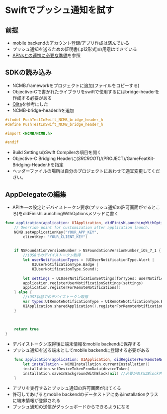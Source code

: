# Swiftでプッシュ通知を試す

## 前提

- mobile backendのアカウント登録/アプリ作成は済んでいる
- プッシュ通知を送るための証明書(.p12形式)の用意はできている
 - [APNsとの連携に必要な準備](http://mb.cloud.nifty.com/doc/tutorial/push_setup_ios.html)を参照

## SDKの読み込み

- NCMB.frameworkをプロジェクトに追加(ファイルをコピーする)
- Objective-Cで書かれたライブラリをswiftで使用するにはbridge-headerを作成する必要がある
- [Qiita](http://qiita.com/skatata/items/1facd024d239b9545031)を参考にした
- NCMB-bridge-header.hを追加

```objective-c
#ifndef PushTestInSwift_NCMB_bridge_header_h
#define PushTestInSwift_NCMB_bridge_header_h

#import <NCMB/NCMB.h>

#endif
```

- Build SettingsのSwift Compilerの項目を開く
- Objective-C Bridging Headerに$(SRCROOT)/$(PROJECT)/GameFeatKit-Bridging-Header.hを指定
 - ヘッダーファイルの場所は自分のプロジェクトにあわせて適宜変更してください。


## AppDelegateの編集

- APIキーの設定とデバイストークン要求(プッシュ通知の許可画面がでるところ)をdidFinishLaunchingWithOptionsメソッドに書く

```swift
func application(application: UIApplication, didFinishLaunchingWithOptions launchOptions: [NSObject: AnyObject]?) -> Bool {
    // Override point for customization after application launch.
    NCMB.setApplicationKey("YOUR_APP_KEY",
        clientKey: "YOUR_CLIENT_KEY")
    
    
    if NSFoundationVersionNumber > NSFoundationVersionNumber_iOS_7_1 {
        //iOS8でのデバイストークン取得
        let userNotificationTypes = (UIUserNotificationType.Alert |
            UIUserNotificationType.Badge |
            UIUserNotificationType.Sound);
        
        let settings = UIUserNotificationSettings(forTypes: userNotificationTypes, categories: nil)
        application.registerUserNotificationSettings(settings)
        application.registerForRemoteNotifications()
    } else {
        //iOS7以前でのデバイストークン取得
        var types:UIRemoteNotificationType = UIRemoteNotificationType.Badge | UIRemoteNotificationType.Alert | UIRemoteNotificationType.Sound
        UIApplication.sharedApplication().registerForRemoteNotificationTypes(types)
    }
    
    
    
    return true
}
```

- デバイストークン取得後に端末情報をmobile backendに保存する
 - プッシュ通知を送る端末としてmobile backendに登録する必要がある

```swift
    func application(application: UIApplication, didRegisterForRemoteNotificationsWithDeviceToken deviceToken: NSData) {
        let installation = NCMBInstallation.currentInstallation()
        installation.setDeviceTokenFromData(deviceToken)
        installation.saveInBackgroundWithBlock(nil) //必要があればBlock内でエラー処理を行う
    }
```

- アプリを実行するとプッシュ通知の許可画面が出てくる
- 許可してあげるとmobile backendのデータストアにあるinstallationクラスに端末情報が登録される
- プッシュ通知の送信がダッシュボードからできるようになる

